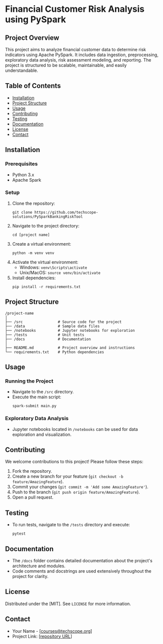 # Financial Customer Risk Analysis using PySpark

## Project Overview

This project aims to analyze financial customer data to determine risk indicators using Apache PySpark. It includes data ingestion, preprocessing, exploratory data analysis, risk assessment modeling, and reporting. The project is structured to be scalable, maintainable, and easily understandable.

## Table of Contents

- [Installation](#installation)
- [Project Structure](#project-structure)
- [Usage](#usage)
- [Contributing](#contributing)
- [Testing](#testing)
- [Documentation](#documentation)
- [License](#license)
- [Contact](#contact)

## Installation

### Prerequisites

- Python 3.x
- Apache Spark

### Setup

1. Clone the repository:
   ```
   git clone https://github.com/techscope-solutions/PySparkBankingRiskTool
   ```
2. Navigate to the project directory:
   ```
   cd [project name]
   ```
3. Create a virtual environment:
   ```
   python -m venv venv
   ```
4. Activate the virtual environment:
   - Windows: `venv\Scripts\activate`
   - Unix/MacOS: `source venv/bin/activate`
5. Install dependencies:
   ```
   pip install -r requirements.txt
   ```

## Project Structure

```
/project-name
│
├── /src                # Source code for the project
├── /data               # Sample data files
├── /notebooks          # Jupyter notebooks for exploration
├── /tests              # Unit tests
├── /docs               # Documentation
│
├── README.md           # Project overview and instructions
└── requirements.txt    # Python dependencies
```

## Usage

### Running the Project

- Navigate to the `/src` directory.
- Execute the main script:
  ```
  spark-submit main.py
  ```

### Exploratory Data Analysis

- Jupyter notebooks located in `/notebooks` can be used for data exploration and visualization.

## Contributing

We welcome contributions to this project! Please follow these steps:

1. Fork the repository.
2. Create a new branch for your feature (`git checkout -b feature/AmazingFeature`).
3. Commit your changes (`git commit -m 'Add some AmazingFeature'`).
4. Push to the branch (`git push origin feature/AmazingFeature`).
5. Open a pull request.

## Testing

- To run tests, navigate to the `/tests` directory and execute:
  ```
  pytest
  ```

## Documentation

- The `/docs` folder contains detailed documentation about the project's architecture and modules.
- Code comments and docstrings are used extensively throughout the project for clarity.

## License

Distributed under the [MIT]. See `LICENSE` for more information.

## Contact

- Your Name - [courses@techscope.org]
- Project Link: [[repository URL](https://github.com/techscope-solutions/PySparkBankingRiskTool)]
